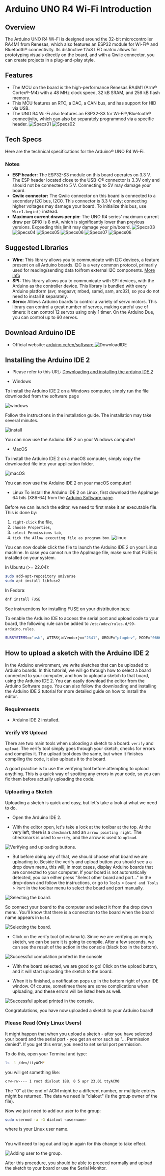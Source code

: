 # Arduino UNO R4 Wi-Fi Introduction

## Overview
The Arduino UNO R4 Wi-Fi is designed around the 32-bit microcontroller RA4M1 from Renesas, which also features an ESP32 module for Wi-Fi® and Bluetooth® connectivity. Its distinctive 12x8 LED matrix allows for prototyping visuals directly on the board, and with a Qwiic connector, you can create projects in a plug-and-play style.

## Features
- The MCU on the board is the high-performance Renesas RA4M1 (Arm® Cortex®-M4) with a 48 MHz clock speed, 32 kB SRAM, and 256 kB flash memory.
- This MCU features an RTC, a DAC, a CAN bus, and has support for HID via USB.
- The UNO R4 Wi-Fi also features an ESP32-S3 for Wi-Fi®/Bluetooth® connectivity, which can also be separately programmed via a specific header.
![Specs01](../imgs/unoR4/spec1.png)
![Specs02](../imgs/unoR4/spec2.png)
## Tech Specs
Here are the technical specifications for the Arduino® UNO R4 Wi-Fi.

### Notes
- **ESP header:** The ESP32-S3 module on this board operates on 3.3 V. The ESP header located close to the USB-C® connector is 3.3V only and should not be connected to 5 V. Connecting to 5V may damage your board.
- **Qwiic connector:** The Qwiic connector on this board is connected to a secondary I2C bus, I2C0. This connector is 3.3 V only; connecting higher voltages may damage your board. To initialize this bus, use `Wire1.begin()` instead.
- **Maximum current draws per pin:** The UNO R4 series' maximum current draw per GPIO is 8 mA, which is significantly lower than previous versions. Exceeding this limit may damage your pin/board.
![Specs03](../imgs/unoR4/spec3.png)
![Specs04](../imgs/unoR4/spec4.png)
![Specs05](../imgs/unoR4/spec5.png)
![Specs06](../imgs/unoR4/spec6.png)
![Specs07](../imgs/unoR4/spec7.png)
![Specs08](../imgs/unoR4/spec8.png)

## Suggested Libraries
- **Wire:** This library allows you to communicate with I2C devices, a feature present on all Arduino boards. I2C is a very common protocol, primarily used for reading/sending data to/from external I2C components. [More info](https://www.arduino.cc/reference/en/language/functions/communication/wire/)
- **SPI:** This library allows you to communicate with SPI devices, with the Arduino as the controller device. This library is bundled with every Arduino platform (avr, megaavr, mbed, samd, sam, arc32), so you do not need to install it separately.
- **Servo:** Allows Arduino boards to control a variety of servo motors. This library can control a great number of servos, making careful use of timers: it can control 12 servos using only 1 timer. On the Arduino Due, you can control up to 60 servos.

## **Download Arduino IDE** 
* Official website: [ arduino.cc/en/software ](https://www.arduino.cc/en/software)
![DownloadIDE](../imgs/unoR4/download_ide.png)
    
## **Installing the Arduino IDE 2** 
* Please refer to this URL:
[Downloading and installing the arduino IDE
2](https://docs.arduino.cc/software/ide-v2/tutorials/getting-started/ide-v2-downloading-and-installing/)

* Windows 

To install the Arduino IDE 2 on a Windows computer, simply run the file downloaded from the software page

![windows](../imgs/unoR4/downloading-and-installing-img01.png)

Follow the instructions in the installation guide. The installation may take several minutes.

![install](../imgs/unoR4/downloading-and-installing-img02.png)

You can now use the Arduino IDE 2 on your Windows computer!   

* MacOS

To install the Arduino IDE 2 on a macOS computer, simply copy the downloaded file into your application folder.

![macOS](../imgs/unoR4/downloading-and-installing-img03.png)

You can now use the Arduino IDE 2 on your macOS computer!

* Linux 
To install the Arduino IDE 2 on Linux, first download the AppImage 64 bits (X86-64) from the [Arduino Software page](https://www.arduino.cc/en/software).

Before we can launch the editor, we need to first make it an executable file. This is done by:

1. `right-click` the file,
2. `choose Properties`,
3. `select Permissions tab`,
4. `tick the Allow executing file as program box`.
![linux](../imgs/unoR4/linux-installation.gif)

You can now double click the file to launch the Arduino IDE 2 on your Linux machine. In case you cannot run the AppImage file, make sure that FUSE is installed on your system.

In Ubuntu (>= 22.04):

```bash
sudo add-apt-repository universe
sudo apt install libfuse2
```

In Fedora:

```bash
dnf install FUSE
```

See instrucntions for installing FUSE on your distribution [here](https://github.com/AppImage/AppImageKit/wiki/FUSE)

To enable the Arduino IDE to access the serial port and upload code to your board, the following rule can be added to `/etc/udev/rules.d/99-arduino.rules`.

```bash
SUBSYSTEMS=="usb", ATTRS{idVendor}=="2341", GROUP="plugdev", MODE="0666"
```
## **How to upload a sketch with the Arduino IDE 2** 
In the Arduino environment, we write sketches that can be uploaded to Arduino boards. In this tutorial, we will go through how to select a board connected to your computer, and how to upload a sketch to that board, using the Arduino IDE 2.
You can easily download the editor from the Arduino Software page.
You can also follow the downloading and installing the Arduino IDE 2 tutorial for more detailed guide on how to install the editor.

### **Requirements**
* Arduino IDE 2 installed.  

### **Verify VS Upload** 
There are two main tools when uploading a sketch to a board: `verify` and `upload`. 
The verify tool simply goes through your sketch, checks for errors and compiles it. The upload tool does the same, but when it finishes compiling the code, it also uploads it to the board.

A good practice is to use the verifying tool before attempting to upload anything. This is a quick way of spotting any errors in your code, so you can fix them before actually uploading the code.

### **Uploading a Sketch** 
Uploading a sketch is quick and easy, but let's take a look at what we need to do.

* Open the Arduino IDE 2. 

* With the editor open, let's take a look at the toolbar at the top. 
At the very left, there is a `checkmark` and an `arrow pointing right`. 
The checkmark is used to `verify`, and the arrow is used to `upload`.

![Verifying and uploading buttons](../imgs/unoR4/uploading-a-sketch-img01.png).

* But before doing any of that, we should choose what board we are uploading to.
Beside the verify and upload button you should see a a drop down menu, this will, in most cases, display Arduino boards that are connected to your computer. 
If your board is not automatically detected, you can either press "Select other board and port..." in the drop-down and follow the instructions, or go to `Tools` > `Board and Tools` > `Port` in the toolbar menu to select the board and port manually.

![Selecting the board](../imgs/unoR4/uploading-a-sketch-img03.png).

So connect your board to the computer and select it from the drop down menu. You'll know that there is a connection to the board when the board name appears in `bold`.

![Selecting the board](../imgs/unoR4/uploading-a-sketch-img03.5.png).

* Click on the verify tool (checkmark). 
Since we are verifying an empty sketch, we can be sure it is going to compile. 
After a few seconds, we can see the result of the action in the console (black box in the bottom).

![Successful compilation printed in the console](../imgs/unoR4/uploading-a-sketch-img02.png)

* With the board selected, we are good to go! Click on the upload button, and it will start uploading the sketch to the board.

* When it is finished, a notification pops up in the bottom right of your IDE window. Of course, sometimes there are some complications when uploading, and these errors will be listed here as well.

![Successful upload printed in the console](../imgs/unoR4/uploading-a-sketch-img04.png).

Congratulations, you have now uploaded a sketch to your Arduino board!

### **Please Read (Only Linux Users)**

It might happen that when you upload a sketch - after you have selected your board and the serial port - you get an error such as "... Permission denied". 
If you get this error, you need to set serial port permission.

To do this, open your Terminal and type:

```bash
ls -l /dev/ttyACM*
```

you will get something like:

```bash
crw-rw---- 1 root dialout 188, 0 5 apr 23.01 ttyACM0
```

The "0" at the end of ACM might be a different number, or multiple entries might be returned. The data we need is "dialout" (is the group owner of the file).

Now we just need to add our user to the group:

```bash
sudo usermod -a -G dialout <username>
```

where <username> is your Linux user name. 

<br>You will need to log out and log in again for this change to take effect.

![Adding user to the group](../imgs/unoR4/Ubuntu_Serial.jpg).

After this procedure, you should be able to proceed normally and upload the sketch to your board or use the Serial Monitor.


